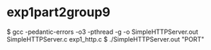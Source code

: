 # exp1part2group9

$ gcc -pedantic-errors -o3 -pthread -g -o SimpleHTTPServer.out SimpleHTTPServer.c exp1_http.c
$ ./SimpleHTTPServer.out "PORT"

